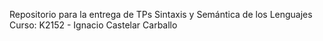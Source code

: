 Repositorio para la entrega de TPs Sintaxis y Semántica de los Lenguajes
Curso: K2152 - Ignacio Castelar Carballo